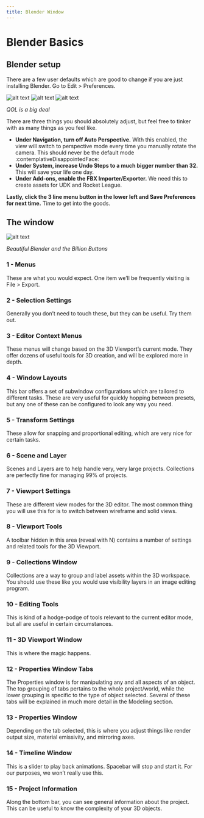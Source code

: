 ```yaml
---
title: Blender Window
---
```

# Blender Basics

## Blender setup

There are a few user defaults which are good to change if you are just installing Blender. Go to Edit > Preferences.

![alt text](../../.vuepress/public/images/image219.png)
![alt text](../../.vuepress/public/images/image37.png)
![alt text](../../.vuepress/public/images/image55.png)

*QOL is a big deal*

There are three things you should absolutely adjust, but feel free to tinker with as many things as you feel like.

- **Under Navigation, turn off Auto Perspective.** With this enabled, the view will switch to perspective mode every time you manually rotate the camera. This should never be the default mode :contemplativeDisappointedFace:
- **Under System, increase Undo Steps to a much bigger number than 32.** This will save your life one day.
- **Under Add-ons, enable the FBX Importer/Exporter.** We need this to create assets for UDK and Rocket League.

**Lastly, click the 3 line menu button in the lower left and Save Preferences for next time.** Time to get into the goods.

## The window

![alt text](../../.vuepress/public/images/image151.png)

*Beautiful Blender and the Billion Buttons*

### 1 - Menus
These are what you would expect. One item we’ll be frequently visiting is File > Export.

### 2 - Selection Settings
Generally you don’t need to touch these, but they can be useful. Try them out.

### 3 - Editor Context Menus
These menus will change based on the 3D Viewport’s current mode. They offer dozens of useful tools for 3D creation, and will be explored more in depth.

### 4 - Window Layouts
This bar offers a set of subwindow configurations which are tailored to different tasks. These are very useful for quickly hopping between presets, but any one of these can be configured to look any way you need.

### 5 - Transform Settings
These allow for snapping and proportional editing, which are very nice for certain tasks.

### 6 - Scene and Layer
Scenes and Layers are to help handle very, very large projects. Collections are perfectly fine for managing 99% of projects.

### 7 - Viewport Settings
These are different view modes for the 3D editor. The most common thing you will use this for is to switch between wireframe and solid views.

### 8 - Viewport Tools
A toolbar hidden in this area (reveal with N) contains a number of settings and related tools for the 3D Viewport.

### 9 - Collections Window
Collections are a way to group and label assets within the 3D workspace. You should use these like you would use visibility layers in an image editing program.

### 10 - Editing Tools
This is kind of a hodge-podge of tools relevant to the current editor mode, but all are useful in certain circumstances.

### 11 - 3D Viewport Window
This is where the magic happens.

### 12 - Properties Window Tabs
The Properties window is for manipulating any and all aspects of an object. The top grouping of tabs pertains to the whole project/world, while the lower grouping is specific to the type of object selected. Several of these tabs will be explained in much more detail in the Modeling section.

### 13 - Properties Window
Depending on the tab selected, this is where you adjust things like render output size, material emissivity, and mirroring axes.

### 14 - Timeline Window
This is a slider to play back animations. Spacebar will stop and start it. For our purposes, we won’t really use this.

### 15 - Project Information
Along the bottom bar, you can see general information about the project. This can be useful to know the complexity of your 3D objects.

